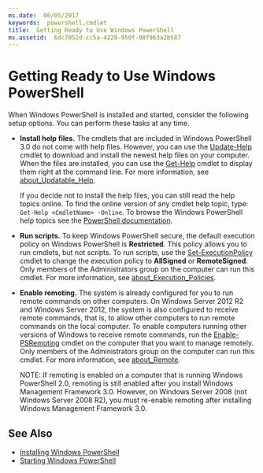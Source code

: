 ```yaml
---
ms.date:  06/05/2017
keywords:  powershell,cmdlet
title:  Getting Ready to Use Windows PowerShell
ms.assetid:  6dc7052d-cc5a-4220-950f-98f963a2b587
---
```


# Getting Ready to Use Windows PowerShell
When Windows PowerShell is installed and started, consider the following setup options. You can perform these tasks at any time.

- **Install help files.** The cmdlets that are included in Windows PowerShell 3.0 do not come with help files. However, you can use the [Update-Help](/powershell/module/microsoft.powershell.core/update-help) cmdlet to download and install the newest help files on your computer. When the files are installed, you can use the [Get-Help](/powershell/module/microsoft.powershell.core/get-help) cmdlet to display them right at the command line. For more information, see [about_Updatable_Help](/powershell/module/microsoft.powershell.core/about/about_updatable_help).

    If you decide not to install the help files, you can still read the help topics online. To find the online version of any cmdlet help topic, type: `Get-Help <CmdletName> -Online`. To browse the Windows PowerShell help topics see the [PowerShell documentation](/powershell/scripting).

- **Run scripts.** To keep Windows PowerShell secure, the default execution policy on Windows PowerShell is **Restricted**. This policy allows you to run cmdlets, but not scripts. To run scripts, use the [Set-ExecutionPolicy](/powershell/module/microsoft.powershell.security/set-executionpolicy) cmdlet to change the execution policy to **AllSigned** or **RemoteSigned**. Only members of the Administrators group on the computer can run this cmdlet. For more information, see [about_Execution_Policies](/powershell/module/microsoft.powershell.core/about/about_execution_policies).

- **Enable remoting.** The system is already configured for you to run remote commands on other computers. On Windows Server 2012 R2 and Windows Server 2012, the system is also configured to receive remote commands, that is, to allow other computers to run remote commands on the local computer. To enable computers running other versions of Windows to receive remote commands, run the [Enable-PSRemoting](/powershell/module/microsoft.powershell.core/enable-psremoting) cmdlet on the computer that you want to manage remotely. Only members of the Administrators group on the computer can run this cmdlet. For more information, see [about_Remote](/powershell/module/microsoft.powershell.core/about/about_remote).

    NOTE: If remoting is enabled on a computer that is running Windows PowerShell 2.0, remoting is still enabled after you install Windows Management Framework 3.0. However, on Windows Server 2008 (not Windows Server 2008 R2), you must re-enable remoting after installing Windows Management Framework 3.0.

## See Also
- [Installing Windows PowerShell](../setup/Installing-Windows-PowerShell.md)
- [Starting Windows PowerShell](/powershell/scripting/setup/starting-windows-powershell)